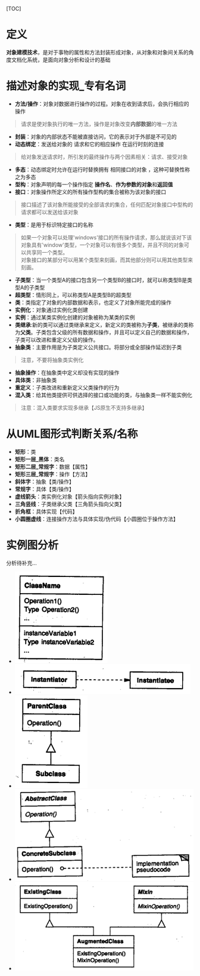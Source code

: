 [TOC]

# 定义
**对象建模技术**，是对于事物的属性和方法封装形成对象，从对象和对象间关系的角度文档化系统，是面向对象分析和设计的基础

# 描述对象的实现_专有名词
- **方法/操作**：对象对数据进行操作的过程。对象在收到请求后，会执行相应的操作
> 请求是使对象执行的唯一方法，操作是对象改变**内部数据**的唯一方法
- **封装**：对象的内部状态不能被直接访问，它的表示对于外部是不可见的
- **动态绑定**：发送给对象的 请求和它的相应操作 在运行时刻的连接 
> 给对象发送请求时，所引发的最终操作与两个因素相关：请求、接受对象
- **多态**：动态绑定时允许在运行时替换拥有 相同接口的对象 ，这种可替换性称之为多态
- **型构**：对象声明的每一个操作指定 **操作名**、**作为参数的对象**和**返回值**
- **接口**：对象操作所定义的所有操作型构的集合被称为该对象的接口
> 接口描述了该对象所能接受的全部请求的集合，任何匹配对象接口中型构的请求都可以发送给该对象
- **类型**：是用于标识特定接口的名称
> 如果一个对象可以处理'windows'接口的所有操作请求，那么就说该对下该对象具有'window'类型，一个对象可以有很多个类型，并且不同的对象可以共享同一个类型。<br/>
> 对象接口的某部分可以用某个类型来刻画，而其他部分则可以用其他类型来刻画。
- **子类型**：当一个类型A的接口包含另一个类型B的接口时，就可以称类型B是类型A的子类型
- **超类型**：情形同上，可以称类型A是类型B的超类型
- **类**：类指定了对象的内部数据和表示，也定义了对象所能完成的操作
- **实例化**：对象通过实例化类创建
- **实例**：通过某类实例化创建的对象被称为某类的实例
- **类继承**:新的类可以通过类继承来定义，新定义的类被称为**子类**，被继承的类称为**父类**。子类包含父级的所有数据和操作，并且可以定义自己的数据和操作，子类可以改进和重定义父级的操作。
- **抽象类**：主要作用是为子类定义公共接口。将部分或全部操作延迟到子类
> 注意，不要将抽象类实例化
- **抽象操作**：在抽象类中定义却没有实现的操作
- **具体类**：非抽象类
- **重定义**：子类改进和重新定义父类操作的行为
- **混入类**：给其他类提供可供选择的接口或功能的类，与抽象类一样不能实例化
> 注意：混入类要求实现多继承【JS原生不支持多继承】

# 从UML图形式判断关系/名称
- **矩形**：类
- **矩形一层_黑体**：类名
- **矩形二层_常规字**：数据【属性】
- **矩形三层_常规字**：操作【方法】
- **斜体字**：抽象【类/操作】
- **常规字**：具体【类/操作】
- **虚线箭头**：类实例化对象【箭头指向实例对象】
- **三角竖线**：子类继承父类【三角箭头指向父类】
- **折角框**：具体实现【代码】
- **小圆圈虚线**：连接操作方法与具体实现/伪代码【小圆圈位于操作方法】

# 实例图分析
分析待补充...
- ![img](../img/OMT1.png)
- ![img](../img/OMT2.png)
- ![img](../img/OMT3.png)
- ![img](../img/OMT4.png)
- ![img](../img/OMT5.png)


